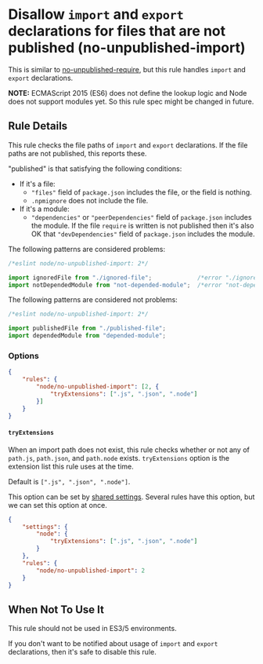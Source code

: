 # Disallow `import` and `export` declarations for files that are not published (no-unpublished-import)

This is similar to [no-unpublished-require](no-unpublished-require.md), but this rule handles `import` and `export` declarations.

**NOTE:** ECMAScript 2015 (ES6) does not define the lookup logic and Node does not support modules yet. So this rule spec might be changed in future.

## Rule Details

This rule checks the file paths of `import` and `export` declarations.
If the file paths are not published, this reports these.

"published" is that satisfying the following conditions:

- If it's a file:
  - `"files"` field of `package.json` includes the file, or the field is nothing.
  - `.npmignore` does not include the file.
- If it's a module:
  - `"dependencies"` or `"peerDependencies"` field of `package.json` includes the module.
    If the file `require` is written is not published then it's also OK that `"devDependencies"` field of `package.json` includes the module.

The following patterns are considered problems:

```js
/*eslint node/no-unpublished-import: 2*/

import ignoredFile from "./ignored-file";             /*error "./ignored-file" is not published.*/
import notDependedModule from "not-depended-module";  /*error "not-depended-module" is not published.*/
```

The following patterns are considered not problems:

```js
/*eslint node/no-unpublished-import: 2*/

import publishedFile from "./published-file";
import dependedModule from "depended-module";
```

### Options

```json
{
    "rules": {
        "node/no-unpublished-import": [2, {
            "tryExtensions": [".js", ".json", ".node"]
        }]
    }
}
```

#### `tryExtensions`

When an import path does not exist, this rule checks whether or not any of `path.js`, `path.json`, and `path.node` exists.
`tryExtensions` option is the extension list this rule uses at the time.

Default is `[".js", ".json", ".node"]`.

This option can be set by [shared settings](http://eslint.org/docs/user-guide/configuring.html#adding-shared-settings).
Several rules have this option, but we can set this option at once.

```json
{
    "settings": {
        "node": {
            "tryExtensions": [".js", ".json", ".node"]
        }
    },
    "rules": {
        "node/no-unpublished-import": 2
    }
}
```

## When Not To Use It

This rule should not be used in ES3/5 environments.

If you don't want to be notified about usage of `import` and `export` declarations, then it's safe to disable this rule.
